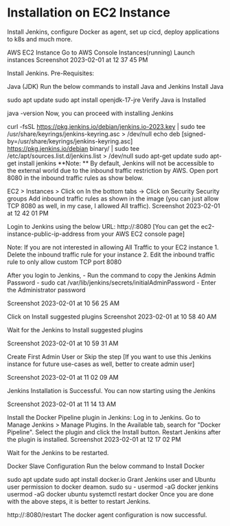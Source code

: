 Installation on EC2 Instance
============================


Install Jenkins, configure Docker as agent, set up cicd, deploy applications to k8s and much more.

AWS EC2 Instance
Go to AWS Console
Instances(running)
Launch instances
Screenshot 2023-02-01 at 12 37 45 PM

Install Jenkins.
Pre-Requisites:

Java (JDK)
Run the below commands to install Java and Jenkins
Install Java

sudo apt update
sudo apt install openjdk-17-jre
Verify Java is Installed

java -version
Now, you can proceed with installing Jenkins

curl -fsSL https://pkg.jenkins.io/debian/jenkins.io-2023.key | sudo tee \
  /usr/share/keyrings/jenkins-keyring.asc > /dev/null
echo deb [signed-by=/usr/share/keyrings/jenkins-keyring.asc] \
  https://pkg.jenkins.io/debian binary/ | sudo tee \
  /etc/apt/sources.list.d/jenkins.list > /dev/null
sudo apt-get update
sudo apt-get install jenkins
**Note: ** By default, Jenkins will not be accessible to the external world due to the inbound traffic restriction by AWS. Open port 8080 in the inbound traffic rules as show below.

EC2 > Instances > Click on
In the bottom tabs -> Click on Security
Security groups
Add inbound traffic rules as shown in the image (you can just allow TCP 8080 as well, in my case, I allowed All traffic).
Screenshot 2023-02-01 at 12 42 01 PM

Login to Jenkins using the below URL:
http://:8080 [You can get the ec2-instance-public-ip-address from your AWS EC2 console page]

Note: If you are not interested in allowing All Traffic to your EC2 instance 1. Delete the inbound traffic rule for your instance 2. Edit the inbound traffic rule to only allow custom TCP port 8080

After you login to Jenkins, - Run the command to copy the Jenkins Admin Password - sudo cat /var/lib/jenkins/secrets/initialAdminPassword - Enter the Administrator password

Screenshot 2023-02-01 at 10 56 25 AM

Click on Install suggested plugins
Screenshot 2023-02-01 at 10 58 40 AM

Wait for the Jenkins to Install suggested plugins

Screenshot 2023-02-01 at 10 59 31 AM

Create First Admin User or Skip the step [If you want to use this Jenkins instance for future use-cases as well, better to create admin user]

Screenshot 2023-02-01 at 11 02 09 AM

Jenkins Installation is Successful. You can now starting using the Jenkins

Screenshot 2023-02-01 at 11 14 13 AM

Install the Docker Pipeline plugin in Jenkins:
Log in to Jenkins.
Go to Manage Jenkins > Manage Plugins.
In the Available tab, search for "Docker Pipeline".
Select the plugin and click the Install button.
Restart Jenkins after the plugin is installed.
Screenshot 2023-02-01 at 12 17 02 PM

Wait for the Jenkins to be restarted.

Docker Slave Configuration
Run the below command to Install Docker

sudo apt update
sudo apt install docker.io
Grant Jenkins user and Ubuntu user permission to docker deamon.
sudo su - 
usermod -aG docker jenkins
usermod -aG docker ubuntu
systemctl restart docker
Once you are done with the above steps, it is better to restart Jenkins.

http://<ec2-instance-public-ip>:8080/restart
The docker agent configuration is now successful.
